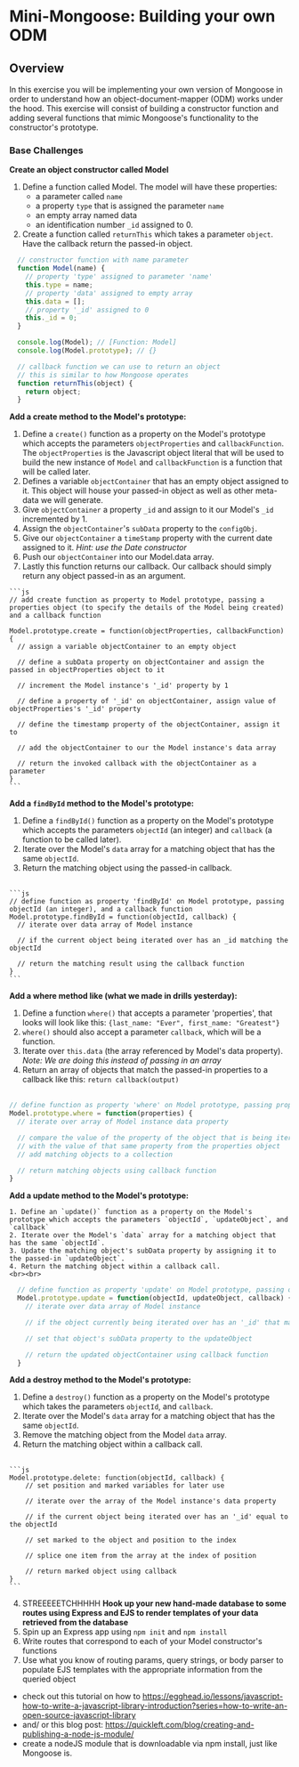 # Mini-Mongoose: Building your own ODM

## Overview

In this exercise you will be implementing your own version of Mongoose in order to understand how an object-document-mapper (ODM) works under the hood. This exercise will consist of building a constructor function and adding several functions that mimic Mongoose's functionality to the constructor's prototype.

### Base Challenges

**Create an object constructor called Model**

  1.  Define a function called Model. The model will have these properties:
      - a parameter called `name`
      - a property `type` that is assigned the parameter `name`
      - an empty array named data
      - an identification number `_id` assigned to 0.
  2. Create a function called `returnThis` which takes a parameter `object`. Have the callback return the passed-in object.

 ```js
   // constructor function with name parameter
   function Model(name) {
     // property 'type' assigned to parameter 'name'
     this.type = name;
     // property 'data' assigned to empty array
     this.data = [];
     // property '_id' assigned to 0
     this._id = 0;
   }

   console.log(Model); // [Function: Model]
   console.log(Model.prototype); // {}

   // callback function we can use to return an object
   // this is similar to how Mongoose operates
   function returnThis(object) {
     return object;
   }
   ```

**Add a create method to the Model's prototype:**

  1. Define a `create()` function as a property on the Model's prototype which accepts the parameters `objectProperties` and `callbackFunction`. The `objectProperties` is the Javascript object literal that will be used to build the new instance of `Model` and `callbackFunction` is a function that will be called later.
  2. Defines a variable `objectContainer` that has an empty object assigned to it.  This object will house your passed-in object as well as other meta-data we will generate.
  3. Give `objectContainer` a property `_id` and assign to it our Model's `_id` incremented by 1.
  4. Assign the `objectContainer`'s `subData` property to the `configObj`.
  5. Give our `objectContainer` a `timeStamp` property with the current date assigned to it. *Hint: use the Date constructor*
  6. Push our `objectContainer` into our Model.data array.
  7. Lastly this function returns our callback. Our callback should simply return any object passed-in as an argument.

    ```js
    // add create function as property to Model prototype, passing a properties object (to specify the details of the Model being created) and a callback function

    Model.prototype.create = function(objectProperties, callbackFunction) {
      // assign a variable objectContainer to an empty object

      // define a subData property on objectContainer and assign the passed in objectProperties object to it

      // increment the Model instance's '_id' property by 1

      // define a property of '_id' on objectContainer, assign value of objectProperties's '_id' property

      // define the timestamp property of the objectContainer, assign it to

      // add the objectContainer to our the Model instance's data array

      // return the invoked callback with the objectContainer as a parameter
    }
    ```

**Add a `findById` method to the Model's prototype:**

  1. Define a `findById()` function as a property on the Model's prototype which accepts the parameters `objectId` (an integer) and `callback` (a function to be called later).
  2. Iterate over the Model's `data` array for a matching object that has the same `objectId`.
  3. Return the matching object using the passed-in callback.
    <br><br>

    ```js
    // define function as property 'findById' on Model prototype, passing objectId (an integer), and a callback function
    Model.prototype.findById = function(objectId, callback) {
      // iterate over data array of Model instance

      // if the current object being iterated over has an _id matching the objectId

      // return the matching result using the callback function
    }
    ```

**Add a where method like (what we made in drills yesterday):**
  1. Define a function `where()` that accepts a parameter 'properties', that looks will look like this: `{last_name: "Ever", first_name: "Greatest"}`
  2. `where()` should also accept a parameter `callback`, which will be a function.
  3. Iterate over `this.data` (the array referenced by Model's data property). *Note: We are doing this instead of passing in an array*
  4. Return an array of objects that match the passed-in properties to a callback like this: `return callback(output)`
  <br><br>

  ```js
  // define function as property 'where' on Model prototype, passing properties
  Model.prototype.where = function(properties) {
    // iterate over array of Model instance data property

    // compare the value of the property of the object that is being iterated over
    // with the value of that same property from the properties object
    // add matching objects to a collection

    // return matching objects using callback function
  }
  ```

**Add a update method to the Model's prototype:**

    1. Define an `update()` function as a property on the Model's prototype which accepts the parameters `objectId`, `updateObject`, and `callback`
    2. Iterate over the Model's `data` array for a matching object that has the same `objectId`.
    3. Update the matching object's subData property by assigning it to the passed-in `updateObject`.
    4. Return the matching object within a callback call.
    <br><br>

  ```js
    // define function as property 'update' on Model prototype, passing objectId (an integer, and a callback function)
    Model.prototype.update = function(objectId, updateObject, callback) {
      // iterate over data array of Model instance

      // if the object currently being iterated over has an '_id' that matches the objectId

      // set that object's subData property to the updateObject

      // return the updated objectContainer using callback function
    }
 ```

**Add a destroy method to the Model's prototype:**

  1. Define a `destroy()` function as a property on the Model's prototype which takes the parameters `objectId`, and `callback`.
  2. Iterate over the Model's `data` array for a matching object that has the same `objectId`.
  3. Remove the matching object from the Model `data` array.
  4. Return the matching object within a callback call.
  <br><br>

    ```js
    Model.prototype.delete: function(objectId, callback) {
        // set position and marked variables for later use

        // iterate over the array of the Model instance's data property

        // if the current object being iterated over has an '_id' equal to the objectId

        // set marked to the object and position to the index

        // splice one item from the array at the index of position

        // return marked object using callback
    }
    ```

4. STREEEEETCHHHHH
  **Hook up your new hand-made database to some routes using Express and EJS to render templates of your data retrieved from the database**
  1. Spin up an Express app using `npm init` and `npm install`
  2. Write routes that correspond to each of your Model constructor's functions
  3. Use what you know of routing params, query strings, or body parser to populate EJS templates with the appropriate information from the queried object

  - check out this tutorial on how to https://egghead.io/lessons/javascript-how-to-write-a-javascript-library-introduction?series=how-to-write-an-open-source-javascript-library
  - and/ or this blog post: https://quickleft.com/blog/creating-and-publishing-a-node-js-module/
  - create a nodeJS module that is downloadable via npm install, just like Mongoose is.
